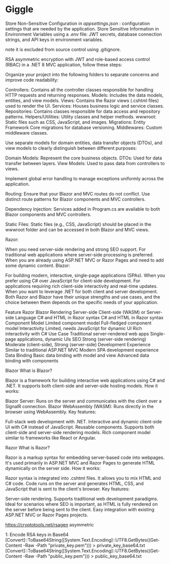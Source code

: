 # Giggle


Store Non-Sensitive Configuration in *appsettings.json* : configuration settings that are needed by the application.
Store Sensitive Information in Environment Variables using a *.env* file: JWT secrets, database connection strings, and API keys in environment variables. 

note
it is excluded from source control using .gitignore.

 RSA asymmetric encryption with JWT and role-based access control (RBAC) in a .NET 8 MVC application, follow these steps:



 Organize your project into the following folders to separate concerns and improve code readability:

Controllers: Contains all the controller classes responsible for handling HTTP requests and returning responses.
Models: Includes the data models, entities, and view models.
Views: Contains the Razor views (.cshtml files) used to render the UI.
Services: Houses business logic and service classes.
Repositories: Contains classes responsible for data access and repository patterns.
Helpers/Utilities: Utility classes and helper methods.
wwwroot: Static files such as CSS, JavaScript, and images.
Migrations: Entity Framework Core migrations for database versioning.
Middlewares: Custom middleware classes.


Use separate models for domain entities, data transfer objects (DTOs), and view models to clearly distinguish between different purposes:

Domain Models: Represent the core business objects.
DTOs: Used for data transfer between layers.
View Models: Used to pass data from controllers to views.

Implement global error handling to manage exceptions uniformly across the application.


Routing:
Ensure that your Blazor and MVC routes do not conflict. Use distinct route patterns for Blazor components and MVC controllers.

Dependency Injection:
Services added in Program.cs are available to both Blazor components and MVC controllers.

Static Files:
Static files (e.g., CSS, JavaScript) should be placed in the wwwroot folder and can be accessed in both Blazor and MVC views.



Razor:

When you need server-side rendering and strong SEO support.
For traditional web applications where server-side processing is preferred.
When you are already using ASP.NET MVC or Razor Pages and need to add some dynamic content.
Blazor:

For building modern, interactive, single-page applications (SPAs).
When you prefer using C# over JavaScript for client-side development.
For applications requiring rich client-side interactivity and real-time updates.
When you want to leverage .NET for both client and server development.
Both Razor and Blazor have their unique strengths and use cases, and the choice between them depends on the specific needs of your application.


Feature	Razor	Blazor
Rendering	Server-side	Client-side (WASM) or Server-side
Language	C# and HTML in Razor syntax	C# and HTML in Razor syntax
Component Model	Limited component model	Full-fledged component model
Interactivity	Limited, needs JavaScript for dynamic UI	Rich interactivity with C#
Use Case	Traditional server-rendered web apps	Single-page applications, dynamic UIs
SEO	Strong (server-side rendering)	Moderate (client-side), Strong (server-side)
Development Experience	Similar to traditional ASP.NET MVC	Modern SPA development experience
Data Binding	Basic data binding with model and view	Advanced data binding with components


Blazor
What is Blazor?

Blazor is a framework for building interactive web applications using C# and .NET.
It supports both client-side and server-side hosting models.
How it works:

Blazor Server: Runs on the server and communicates with the client over a SignalR connection.
Blazor WebAssembly (WASM): Runs directly in the browser using WebAssembly.
Key features:

Full-stack web development with .NET.
Interactive and dynamic client-side UI with C# instead of JavaScript.
Reusable components.
Supports both client-side and server-side rendering models.
Rich component model similar to frameworks like React or Angular.


Razor
What is Razor?

Razor is a markup syntax for embedding server-based code into webpages.
It's used primarily in ASP.NET MVC and Razor Pages to generate HTML dynamically on the server side.
How it works:

Razor syntax is integrated into .cshtml files.
It allows you to mix HTML and C# code.
Code runs on the server and generates HTML, CSS, and JavaScript that is sent to the client's browser.
Key features:

Server-side rendering.
Supports traditional web development paradigms.
Ideal for scenarios where SEO is important, as HTML is fully rendered on the server before being sent to the client.
Easy integration with existing ASP.NET MVC or Razor Pages projects.



https://cryptotools.net/rsagen
asymmetric


1: Encode RSA keys in Base64
[Convert]::ToBase64String([System.Text.Encoding]::UTF8.GetBytes((Get-Content -Raw -Path "private_key.pem"))) > private_key_base64.txt
[Convert]::ToBase64String([System.Text.Encoding]::UTF8.GetBytes((Get-Content -Raw -Path "public_key.pem"))) > public_key_base64.txt
